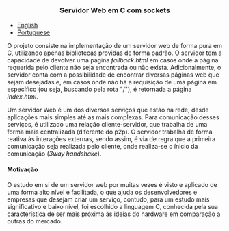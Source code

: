 <h3 align="center">Servidor Web em C com sockets</h3>

- [English](README.md)
- [Portuguese](PORTUGUESE.md)

O projeto consiste na implementação de um servidor web de forma pura em C, utilizando apenas bibliotecas providas de forma padrão. O servidor tem a capacidade de devolver uma página *fallback.html* em casos onde a página requerida pelo cliente não seja encontrada ou não exista. Adicionalmente, o servidor conta com a possibilidade de encontrar diversas páginas web que sejam desejadas e, em casos onde não há a requisição de uma página em específico (ou seja, buscando pela rota "/"), é retornada a página *index.html*.

Um servidor Web é um dos diversos serviços que estão na rede, desde aplicações mais simples até as mais complexas. Para comunicação desses serviços, é utilizado uma relação cliente-servidor, que trabalha de uma forma mais centralizada (diferente do p2p). O servidor trabalha de forma reativa às interações externas, sendo assim, é via de regra que a primeira comunicação seja realizada pelo cliente, onde realiza-se o ínicio da comunicação (*3way handshake*).

#### Motivação

O estudo em si de um servidor web por muitas vezes é visto e aplicado de uma forma alto nível e facilitada, o que ajuda os desenvolvedores e empresas que desejam criar um serviço, contudo, para um estudo mais significativo e baixo nível, foi escolhido a linguagem C, conhecida pela sua característica de ser mais próxima às ideias do hardware em comparação a outras do mercado.
